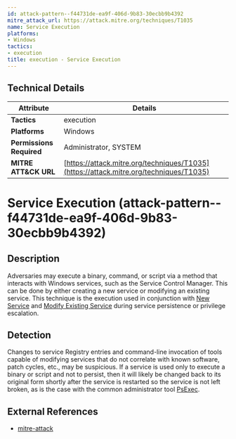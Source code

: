 ```yaml
---
id: attack-pattern--f44731de-ea9f-406d-9b83-30ecbb9b4392
mitre_attack_url: https://attack.mitre.org/techniques/T1035
name: Service Execution
platforms:
- Windows
tactics:
- execution
title: execution - Service Execution
---
```


## Technical Details

| Attribute | Details |
|-----------|----------|
| **Tactics** | execution |
| **Platforms** | Windows |
| **Permissions Required** | Administrator, SYSTEM |
| **MITRE ATT&CK URL** | [https://attack.mitre.org/techniques/T1035](https://attack.mitre.org/techniques/T1035) |

# Service Execution (attack-pattern--f44731de-ea9f-406d-9b83-30ecbb9b4392)

## Description
Adversaries may execute a binary, command, or script via a method that interacts with Windows services, such as the Service Control Manager. This can be done by either creating a new service or modifying an existing service. This technique is the execution used in conjunction with [New Service](https://attack.mitre.org/techniques/T1050) and [Modify Existing Service](https://attack.mitre.org/techniques/T1031) during service persistence or privilege escalation.

## Detection
Changes to service Registry entries and command-line invocation of tools capable of modifying services that do not correlate with known software, patch cycles, etc., may be suspicious. If a service is used only to execute a binary or script and not to persist, then it will likely be changed back to its original form shortly after the service is restarted so the service is not left broken, as is the case with the common administrator tool [PsExec](https://attack.mitre.org/software/S0029).

## External References
- [mitre-attack](https://attack.mitre.org/techniques/T1035)
